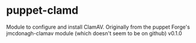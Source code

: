 puppet-clamd
============

Module to configure and install ClamAV.  Originally from the puppet Forge's jmcdonagh-clamav module (which doesn't seem to be on github) v0.1.0
